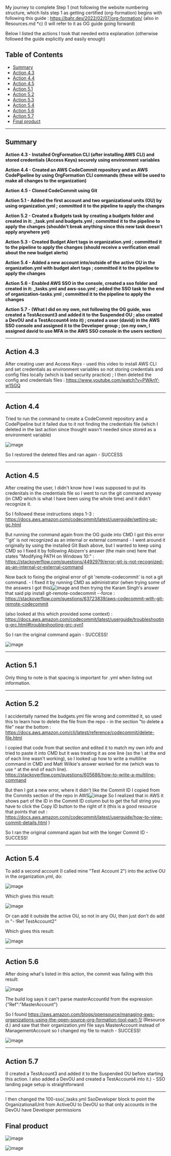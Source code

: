 My journey to complete Step 1 (not following the website numbering structure, which lists step 1 as getting certified (org-formation) begins with following this guide : https://bahr.dev/2022/02/07/org-formation/ (also in Resources.md *c)
  (I will refer to it as OG guide going forward)

Below I listed the actions I took that needed extra explanation (otherwise followed the guide explicitly and easily enough)

## Table of Contents

- [Summary](#Summary)
- [Action 4.3](#Action-4.3)
- [Action 4.4](#Action-4.4)
- [Action 4.5](#Action-4.5)
- [Action 5.1](#Action-5.1)
- [Action 5.2](#Action-5.2)
- [Action 5.3](#Action-5.3)
- [Action 5.4](#Action-5.4)
- [Action 5.6](#Action-5.6)
- [Action 5.7](#Action-5-.-7)
- [Final product](#Final-product)

***
## Summary
**Action 4.3 - Installed OrgFormation CLI (after installing AWS CLI) and stored credentials (Access Keys) securely using environment variables**

**Action 4.4 - Created an AWS CodeCommit repository and an AWS CodePipeline by using OrgFormation CLI commands (these will be used to make all changes to the organization)**

**Action 4.5 - Cloned CodeCommit using Git**

**Action 5.1 - Added the first account and two organizational units (OU) by using organization.yml ; committed it to the pipeline to apply the changes**

**Action 5.2 - Created a Budgets task by creating a budgets folder and created in it: _task.yml and budgets.yml ; committed it to the pipeline to apply the changes (shouldn't break anything since this new task doesn't apply anywhere yet)**

**Action 5.3 - Created Budget Alert tags in organization.yml ; committed it to the pipeline to apply the changes (should receive a verification email about the new budget alerts)**

**Action 5.4 - Added a new account into/outside of the active OU in the organization.yml with budget alert tags ; committed it to the pipeline to apply the changes**

**Action 5.6 - Enabled AWS SSO in the console, created a sso folder and created in it: _tasks.yml and aws-sso.yml ; added the SSO task to the end of organization-tasks.yml ; committed it to the pipeline to apply the changes**

**Action 5.7 - (What I did on my own, not following the OG guide, was created a TestAccount3 and added it to the Suspended OU ; also created a DevOU and a TestAccount4 into it) ; created a user (david) in the AWS SSO console and assigned it to the Developer group ; (on my own, I assigned david to use MFA in the AWS SSO console in the users section)**

***

## Action 4.3
After creating user and Access Keys - used this video to install AWS CLI and set credentials as environment variables so not storing credentials and config files locally (which is bad security practice) ; I then deleted the config and credentials files : https://www.youtube.com/watch?v=PWAnY-w1SGQ
***
## Action 4.4
Tried to run the command to create a CodeCommit repository and a CodePipeline but it failed due to it not finding the credentials file (which I deleted in the last action since thought wasn't needed since stored as a environment variable)

![image](https://user-images.githubusercontent.com/77641113/235282568-d4390b66-e794-401a-9f7f-ae9bad848122.png)
  
  
  So I restored the deleted files and ran again - SUCCESS
***
## Action 4.5
After creating the user, I didn't know how I was supposed to put its credenitals in the credentials file so I went to run the git command anyway (in CMD which is what I have been using the whole time) and it didn't recognize it.
  
  So I followed these instructions steps 1-3 : https://docs.aws.amazon.com/codecommit/latest/userguide/setting-up-gc.html

  But running the command again from the OG guide into CMD I got this error "'git' is not recognized as an internal or external command - I went around it originally by using the installed Git Bash above, but I wanted to keep using CMD so I fixed it by following Abizern's answer (the main one) here that states "Modifying PATH on Windows 10:" : https://stackoverflow.com/questions/4492979/error-git-is-not-recognized-as-an-internal-or-external-command

  Now back to fixing the original error of git 'remote-codecommit' is not a git command. - I fixed it by running CMD as administrator (when trying some of the answers I got this)![image](https://user-images.githubusercontent.com/77641113/235285561-21394201-6b70-4fe7-92c0-12a5d49686b3.png)
 and then trying the Karam Singh's answer that said pip install git-remote-codecommit --force : https://stackoverflow.com/questions/63723839/aws-codecommit-with-git-remote-codecommit
 
  (also looked at this which provided some context) : https://docs.aws.amazon.com/codecommit/latest/userguide/troubleshooting-grc.html#troubleshooting-grc-syn1
 
 So I ran the original command again - SUCCESS!
 
 ![image](https://user-images.githubusercontent.com/77641113/235285707-6c8560dd-d6d9-4e99-a34c-f2aca30e5b79.png)
***
## Action 5.1
Only thing to note is that spacing is important for .yml when listing out information.
***
## Action 5.2
I accidentally named the budgets.yml file wrong and committed it, so used this to learn how to delete the file from the repo - in the section "to delete a file" near the bottom : https://docs.aws.amazon.com/cli/latest/reference/codecommit/delete-file.html

  I copied that code from that section and edited it to match my own info and tried to paste it into CMD but it was treating it as one line (so the \ at the end of each line wasn't working), so I looked up how to write a multiline command in CMD and Matt Wilkie's answer worked for me (which was to use ^ at the end of each line).
  https://stackoverflow.com/questions/605686/how-to-write-a-multiline-command
  
  But then I got a new error, where it didn't like the Commit ID I copied from the Commits section of the repo in AWS![image](https://user-images.githubusercontent.com/77641113/235307811-0464bc7b-9d97-4122-881b-27e285e78485.png)
  So I realized that in AWS it shows part of the ID in the Commit ID column but to get the full string you have to click the Copy ID button to the right of it (this is a good resource that points that out : https://docs.aws.amazon.com/codecommit/latest/userguide/how-to-view-commit-details.html )
  
  
  So I ran the original command again but with the longer Commit ID - SUCCESS!
***
## Action 5.4
To add a second account (I called mine "Test Account 2") into the active OU in the organization.yml, do:

![image](https://user-images.githubusercontent.com/77641113/235786876-cf6e7e04-b2e1-4db4-a159-63ebbbc10dc6.png)

Which gives this result:

![image](https://user-images.githubusercontent.com/77641113/235788507-d343e09a-487f-407c-ba96-07a4eedd2fd6.png)


Or can add it outside the active OU, so not in any OU, then just don't do add in "- !Ref TestAccount2"

Which gives this result:

![image](https://user-images.githubusercontent.com/77641113/235787973-393218f5-1c7b-4049-a32c-6e65a80028a5.png)

***
## Action 5.6
After doing what's listed in this action, the commit was failing with this result:

![image](https://user-images.githubusercontent.com/77641113/236968808-1c02acbc-575b-475d-9d52-ebb0d702b9c7.png)

The build log says it can't parse masterAccountId from the expression {"Ref":"MasterAccount"}

So I found https://aws.amazon.com/blogs/opensource/managing-aws-organizations-using-the-open-source-org-formation-tool-part-1/ (Resource d.) and saw that their organization.yml file says MasterAccount instead of ManagementAccount so I changed my file to match - SUCCESS!

![image](https://user-images.githubusercontent.com/77641113/236969181-498789d9-3fdd-4a0d-8e99-892e73ee08df.png)

***
## Action 5.7
(I created a TestAcount3 and added it to the Suspended OU before starting this action. I also added a DevOU and created a TestAccount4 into it.) - SSO landing page setup is straightforward

***
I then changed the 100-sso/_tasks.yml SsoDeveloper block to point the OrganizationalUnit from ActiveOU to DevOU so that only accounts in the DevOU have Developer permissions

## Final product

![image](https://user-images.githubusercontent.com/77641113/236975931-70bab849-c8ed-4f97-9146-5e1a5288d9cd.png)

![image](https://user-images.githubusercontent.com/77641113/236976709-58747836-673c-4e38-8498-2b60291300d5.png)
